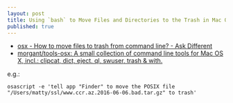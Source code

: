 ```yaml
---
layout: post
title: Using `bash` to Move Files and Directories to the Trash in Mac OS X
published: true
---
```


* [osx - How to move files to trash from command line? - Ask Different](http://apple.stackexchange.com/questions/50844/how-to-move-files-to-trash-from-command-line)
* [morgant/tools-osx: A small collection of command line tools for Mac OS X, incl.: clipcat, dict, eject, ql, swuser, trash & with.](https://github.com/morgant/tools-osx)


e.g.:

```
osascript -e 'tell app "Finder" to move the POSIX file "/Users/matty/ssl/www.ccr.az.2016-06-06.bad.tar.gz" to trash'
```
